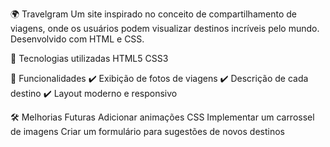 🌍 Travelgram
Um site inspirado no conceito de compartilhamento de viagens, onde os usuários podem visualizar destinos incríveis pelo mundo. Desenvolvido com HTML e CSS.

🚀 Tecnologias utilizadas
HTML5
CSS3

📌 Funcionalidades
✔️ Exibição de fotos de viagens
✔️ Descrição de cada destino
✔️ Layout moderno e responsivo

🛠 Melhorias Futuras
 Adicionar animações CSS
 Implementar um carrossel de imagens
 Criar um formulário para sugestões de novos destinos
